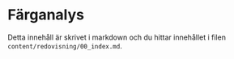 ---
---
Färganalys
=========================

Detta innehåll är skrivet i markdown och du hittar innehållet i filen `content/redovisning/00_index.md`.

